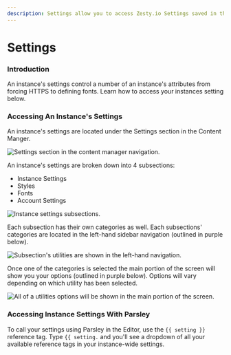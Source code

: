 ```yaml
---
description: Settings allow you to access Zesty.io Settings saved in the manager
---
```


# Settings

### Introduction

An instance's settings control a number of an instance's attributes from forcing HTTPS to defining fonts. Learn how to access your instances setting below.&#x20;

### Accessing An Instance's Settings

An instance's settings are located under the Settings section in the Content Manger.&#x20;

![Settings section in the content manager navigation.](../../../.gitbook/assets/01-settings.png)

An instance's settings are broken down into 4 subsections:&#x20;

* Instance Settings
* Styles
* Fonts
* Account Settings

![Instance settings subsections.](../../../.gitbook/assets/02-settings-cats.png)

Each subsection has their own categories as well. Each subsections' categories are located in the left-hand sidebar navigation (outlined in purple below).

![Subsection's utilities are shown in the left-hand navigation.](../../../.gitbook/assets/03-settings-cats-sections.png)

Once one of the categories is selected the main portion of the screen will show you your options (outlined in purple below). Options will vary depending on which utility has been selected.

![All of a utilities options will be shown in the main portion of the screen.](<../../../.gitbook/assets/04-settings-cats-sections options.png>)

### Accessing Instance Settings With Parsley

To call your settings using Parsley in the Editor, use the `{{ setting }}` reference tag. Type `{{ setting.` and you'll see a dropdown of all your available reference tags in your instance-wide settings.
